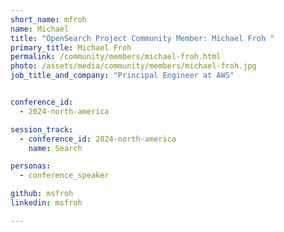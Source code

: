 ```yaml
---
short_name: mfroh
name: Michael
title: "OpenSearch Project Community Member: Michael Froh "
primary_title: Michael Froh
permalink: /community/members/michael-froh.html
photo: /assets/media/community/members/michael-froh.jpg
job_title_and_company: "Principal Engineer at AWS"


conference_id:
  - 2024-north-america

session_track:
  - conference_id: 2024-north-america
    name: Search

personas:
  - conference_speaker

github: msfroh
linkedin: msfroh

---
```

